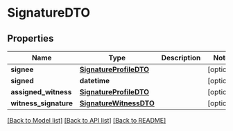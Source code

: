 # SignatureDTO

## Properties
Name | Type | Description | Notes
------------ | ------------- | ------------- | -------------
**signee** | [**SignatureProfileDTO**](SignatureProfileDTO.md) |  | [optional] 
**signed** | **datetime** |  | [optional] 
**assigned_witness** | [**SignatureProfileDTO**](SignatureProfileDTO.md) |  | [optional] 
**witness_signature** | [**SignatureWitnessDTO**](SignatureWitnessDTO.md) |  | [optional] 

[[Back to Model list]](../README.md#documentation-for-models) [[Back to API list]](../README.md#documentation-for-api-endpoints) [[Back to README]](../README.md)



